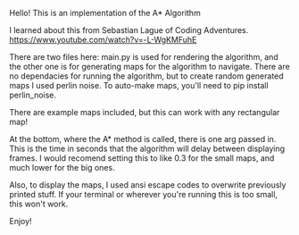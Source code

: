 Hello! This is an implementation of the A* Algorithm

I learned about this from Sebastian Lague of Coding Adventures.
https://www.youtube.com/watch?v=-L-WgKMFuhE

There are two files here: main.py is used for rendering the algorithm, and the other one is for generating maps for the algorithm to navigate.
There are no dependacies for running the algorithm, but to create random generated maps I used perlin noise. To auto-make maps, you'll need to pip install perlin_noise.

There are example maps included, but this can work with any rectangular map!

At the bottom, where the A* method is called, there is one arg passed in. This is the time in seconds that the algorithm will delay between displaying frames. I would recomend setting this to like 0.3 for the small maps, and much lower for the big ones. 

Also, to display the maps, I used ansi escape codes to overwrite previously printed stuff. If your terminal or wherever you're running this is too small, this won't work.

Enjoy!

